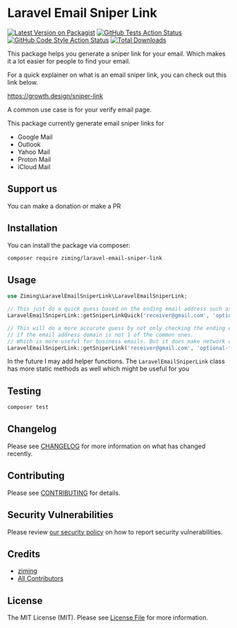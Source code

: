 # Laravel Email Sniper Link

[![Latest Version on Packagist](https://img.shields.io/packagist/v/ziming/laravel-email-sniper-link.svg?style=flat-square)](https://packagist.org/packages/ziming/laravel-email-sniper-link)
[![GitHub Tests Action Status](https://img.shields.io/github/actions/workflow/status/ziming/laravel-email-sniper-link/run-tests.yml?branch=main&label=tests&style=flat-square)](https://github.com/ziming/laravel-email-sniper-link/actions?query=workflow%3Arun-tests+branch%3Amain)
[![GitHub Code Style Action Status](https://img.shields.io/github/actions/workflow/status/ziming/laravel-email-sniper-link/fix-php-code-style-issues.yml?branch=main&label=code%20style&style=flat-square)](https://github.com/ziming/laravel-email-sniper-link/actions?query=workflow%3A"Fix+PHP+code+style+issues"+branch%3Amain)
[![Total Downloads](https://img.shields.io/packagist/dt/ziming/laravel-email-sniper-link.svg?style=flat-square)](https://packagist.org/packages/ziming/laravel-email-sniper-link)

This package helps you generate a sniper link for your email. Which makes it a lot easier for people to find your email.

For a quick explainer on what is an email sniper link, you can check out this link below.

https://growth.design/sniper-link

A common use case is for your verify email page.

This package currently generate email sniper links for
- Google Mail
- Outlook
- Yahoo Mail
- Proton Mail
- iCloud Mail

## Support us

You can make a donation or make a PR

## Installation

You can install the package via composer:

```bash
composer require ziming/laravel-email-sniper-link
```

## Usage

```php
use Ziming\LaravelEmailSniperLink\LaravelEmailSniperLink;

// This just do a quick guess based on the ending email address such as gmail.com, outlook.com, icloud.com etc.
LaravelEmailSniperLink::getSniperLinkQuick('receiver@gmail.com', 'optional-from-email-that-proton-mail-uses@gmail.com')

// This will do a more accurate guess by not only checking the ending email address but also the MX record of the email address
// if the email address domain is not 1 of the common ones.
// Which is more useful for business emails. But it does make network calls to fetch the MX records so it is slower
LaravelEmailSniperLink::getSniperLink('receiver@gmail.com', 'optional-from-email@gmail.com')
```

In the future I may add helper functions. The `LaravelEmailSniperLink` class has more static methods as well which might be useful for you

## Testing

```bash
composer test
```

## Changelog

Please see [CHANGELOG](CHANGELOG.md) for more information on what has changed recently.

## Contributing

Please see [CONTRIBUTING](CONTRIBUTING.md) for details.

## Security Vulnerabilities

Please review [our security policy](../../security/policy) on how to report security vulnerabilities.

## Credits

- [ziming](https://github.com/ziming)
- [All Contributors](../../contributors)

## License

The MIT License (MIT). Please see [License File](LICENSE.md) for more information.
